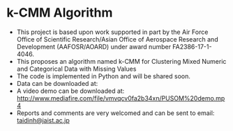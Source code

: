 # k-CMM Algorithm
- This project is based upon work supported in part by the Air Force Office of Scientific Research/Asian Office of Aerospace Research and Development (AAFOSR/AOARD) under award number FA2386-17-1-4046.
- This proposes an algorithm named k-CMM for Clustering Mixed Numeric and Categorical Data with Missing Values
- The code is implemented in Python and will be shared soon.
- Data can be downloaded at:
- A video demo can be downloaded at: http://www.mediafire.com/file/vmvqcv0fa2b34xn/PUSOM%20demo.mp4
- Reports and comments are very welcomed and can be sent to email: taidinh@jaist.ac.jp
